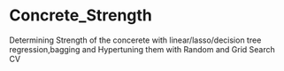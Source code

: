 # Concrete_Strength
Determining Strength of the concerete with linear/lasso/decision tree regression,bagging and Hypertuning them with Random and Grid Search CV
